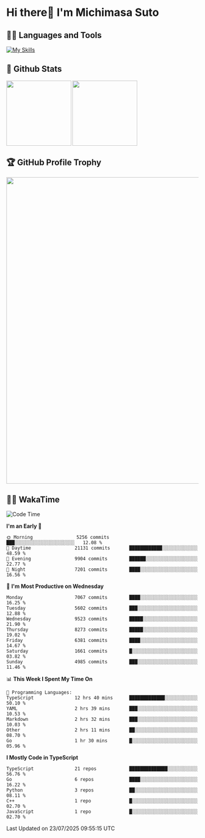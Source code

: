 # Hi there👋 I'm Michimasa Suto

## 🧑‍💻 Languages and Tools
[![My Skills](https://skillicons.dev/icons?i=ts,nextjs,react,go,python,aws,terraform)](https://skillicons.dev)

<!--
**Suto-Michimasa/Suto-Michimasa** is a ✨ _special_ ✨ repository because its `README.md` (this file) appears on your GitHub profile.

Here are some ideas to get you started:

- 🔭 I’m currently working on ...
- 🌱 I’m currently learning ...
- 👯 I’m looking to collaborate on ...
- 🤔 I’m looking for help with ...
- 💬 Ask me about ...
- 📫 How to reach me: ...
- 😄 Pronouns: ...
- ⚡ Fun fact: ...
-->

## 💎 Github Stats

<div>
  <img height="170" align="left" src="https://github-readme-stats-psi-three-31.vercel.app/api?username=Suto-michimasa&count_private=true&show_icons=true&theme=dark" />
  <img height="170" src="https://github-readme-stats-psi-three-31.vercel.app/api/top-langs/?username=Suto-michimasa&langs_count=8&layout=compact&theme=dark" />
</div>

## 🏆 GitHub Profile Trophy

<img width="800" src="https://github-profile-trophy.vercel.app/?username=Suto-michimasa&theme=onedark&no-frame=true"/>


## 🧑‍💻 WakaTime
<!--START_SECTION:waka-->
![Code Time](http://img.shields.io/badge/Code%20Time-1%2C138%20hrs%2040%20mins-blue)

**I'm an Early 🐤** 

```text
🌞 Morning                5256 commits        ███░░░░░░░░░░░░░░░░░░░░░░   12.08 % 
🌆 Daytime                21131 commits       ████████████░░░░░░░░░░░░░   48.59 % 
🌃 Evening                9904 commits        ██████░░░░░░░░░░░░░░░░░░░   22.77 % 
🌙 Night                  7201 commits        ████░░░░░░░░░░░░░░░░░░░░░   16.56 % 
```
📅 **I'm Most Productive on Wednesday** 

```text
Monday                   7067 commits        ████░░░░░░░░░░░░░░░░░░░░░   16.25 % 
Tuesday                  5602 commits        ███░░░░░░░░░░░░░░░░░░░░░░   12.88 % 
Wednesday                9523 commits        █████░░░░░░░░░░░░░░░░░░░░   21.90 % 
Thursday                 8273 commits        █████░░░░░░░░░░░░░░░░░░░░   19.02 % 
Friday                   6381 commits        ████░░░░░░░░░░░░░░░░░░░░░   14.67 % 
Saturday                 1661 commits        █░░░░░░░░░░░░░░░░░░░░░░░░   03.82 % 
Sunday                   4985 commits        ███░░░░░░░░░░░░░░░░░░░░░░   11.46 % 
```


📊 **This Week I Spent My Time On** 

```text
💬 Programming Languages: 
TypeScript               12 hrs 40 mins      █████████████░░░░░░░░░░░░   50.10 % 
YAML                     2 hrs 39 mins       ███░░░░░░░░░░░░░░░░░░░░░░   10.53 % 
Markdown                 2 hrs 32 mins       ███░░░░░░░░░░░░░░░░░░░░░░   10.03 % 
Other                    2 hrs 11 mins       ██░░░░░░░░░░░░░░░░░░░░░░░   08.70 % 
Go                       1 hr 30 mins        █░░░░░░░░░░░░░░░░░░░░░░░░   05.96 % 
```

**I Mostly Code in TypeScript** 

```text
TypeScript               21 repos            ██████████████░░░░░░░░░░░   56.76 % 
Go                       6 repos             ████░░░░░░░░░░░░░░░░░░░░░   16.22 % 
Python                   3 repos             ██░░░░░░░░░░░░░░░░░░░░░░░   08.11 % 
C++                      1 repo              █░░░░░░░░░░░░░░░░░░░░░░░░   02.70 % 
JavaScript               1 repo              █░░░░░░░░░░░░░░░░░░░░░░░░   02.70 % 
```




 Last Updated on 23/07/2025 09:55:15 UTC
<!--END_SECTION:waka-->
